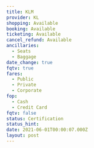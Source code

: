 ```yaml
---
title: KLM
provider: KL
shopping: Available
booking: Available
ticketing: Available
cancel_refund: Available
ancillaries:
  - Seats
  - Baggage
date_change: true
fqtv: true
fares:
  - Public
  - Private
  - Corporate
fop:
  - Cash
  - Credit Card
fqtv: false
status: Certification
status_hint: 
date: 2021-06-01T00:00:07.000Z
layout: post
---
```

